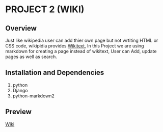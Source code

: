 # PROJECT 2 (WIKI)

## Overview
Just like wikipedia user can add thier own page but not wrtiting HTML or CSS code, wikipidia provides [Wikitext](https://en.wikipedia.org/wiki/Help:Wikitext),
In this Project we are using markdown for creating a page instead of wikitext, User can Add, update pages as well as search.

## Installation and Dependencies
1. python
2. Django
3. python-markdown2

## Preview
[Wiki](https://youtu.be/oiMVaudy3Hg)
